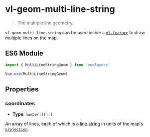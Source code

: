 # vl-geom-multi-line-string

> The multiple line geometry.

`vl-geom-multi-line-string` can be used inside a [`vl-feature`](/docs/component/feature.md) to draw multiple lines on the map.

## ES6 Module

```javascript
import { MultiLineStringGeom } from 'vuelayers'

Vue.use(MultiLineStringGeom)
```

<vuep template="#multi-line-string-geom-example"></vuep>

<script v-pre type="text/x-template" id="multi-line-string-geom-example">
<template>
  <vl-map data-projection="EPSG:4326" style="height: 400px">
    <vl-view :zoom.sync="zoom" :center.sync="center" :rotation.sync="rotation"></vl-view>

    <vl-layer-tile>
      <vl-source-osm></vl-source-osm>
    </vl-layer-tile>

    <vl-feature>
      <vl-geom-multi-line-string :coordinates="[[[116.544921,40.451633],[116.545264,40.451649],[116.545865,40.451698],[116.546144,40.451551],[116.546337,40.451274],[116.546788,40.451143],[116.547324,40.451078]],[[116.547839,40.450719],[116.548440,40.450506],[116.548933,40.450604],[116.549448,40.450604],[116.550242,40.450376],[116.550865,40.450163],[116.551702,40.449935],[116.552581,40.449576]]]"></vl-geom-circle>
    </vl-feature>
  </vl-map>
</template>

<script>
  export default {
    data () {
      return {
        zoom: 17,
        center: [116.54875,40.45064],
        rotation: 0,
      }
    },
  }
</script>
</script>

## Properties

### coordinates

- **Type**: `number[][][]`

An array of lines, each of which is a [line string](https://tools.ietf.org/html/rfc7946#section-3.1.4) in units of the map's [`projection`](/docs/quickstart.md#global-data-projection).
